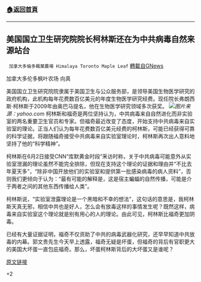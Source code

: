 ###  [:house:返回首頁](https://github.com/ourhimalayas/txt)
---

## 美国国立卫生研究院院长柯林斯还在为中共病毒自然来源站台
` 加拿大多倫多楓葉農場 Himalaya Toronto Maple Leaf` [轉載自GNews](https://gnews.org/zh-hans/1296940/)

加拿大多伦多枫叶农场 向真

美国国立卫生研究院院隶属于美国卫生与公众服务部，是领导美国生物医学研究的政府机构，此机构每年花费数百亿美元的年度生物医学研究经费。现任院长弗朗西斯·柯林斯于2009年由奥巴马提名，他在生物医学研究领域多次获奖。
![]()![](https://gnews-media-offload.s3.amazonaws.com/wp-content/uploads/2021/06/04041502/yahoo.com-2.jpg)*图片来源：yahoo.com*
柯林斯和福奇是两位坚持认为，中共病毒来自自然进化而非实验室的两名重要卫生官员和专家。但福奇最近改变了态度，开始支持中共病毒来自实验室的理论。正当人们认为每年花费数百亿美元经费的柯林斯，可能已经获得可靠的科学证据，将跟随福奇接受中共病毒来自实验室理论时，柯林斯再次出人意料地坚持了他的“科学精神”。

柯林斯在6月2日接受CNN“库默黄金时段”釆访时称，关于中共病毒可能意外从实验室泄漏的理论虽然不能完全排除，但现在支持这个理论的证据和理由并“不比去年夏天多”，“除非中国开放他们的实验室和提供第一批感染病毒的病人资料”，否则我们更倾向于认为：“最有可能的解释是，这是宿主蝙蝠的自然传播，可能是介于两者之间的其他东西传播给人类”。

柯林斯说，“实验室泄露理论是一个黑暗和不幸的想法”，这句话的意思是，我柯林斯天真无邪，相信中共也是好人，怎么会有放毒这样的事情发生呢？既然这样，病毒来自实验室这个理论就是别有用心的人的理论。由此可见，柯林斯比福奇更加阴毒。

已经有大量证据证明，福奇不仅资助了中共的病毒武器化研究，还早早知道中共放毒的内幕。郭文贵先生今天早上透露，福奇无疑是坏蛋，但福奇的背后有官职更大的美国大坏蛋一直包庇福奇。那么，坏蛋柯林斯背后的大坏蛋又是谁呢？

[原文链接](https://www.breitbart.com/clips/2021/06/02/nih-director-im-not-significantly-more-open-to-lab-leak-theory-than-i-was-last-summer-it-wasnt-idea-you-could-rule-out/)



+2
